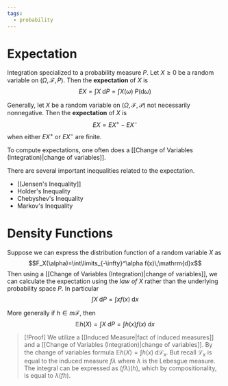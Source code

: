 ```yaml
---
tags:
  - probability
---
```

# Expectation

Integration specialized to a probability measure $P$.
Let $X\geq 0$ be a random variable on $(\Omega, \mathcal{F}, P)$. Then the **expectation** of $X$ is 
$$EX = \int X\;\mathrm{d}P=\int X(\omega)\; P(\mathrm{d}\omega)$$

Generally, let $X$ be a random variable on $(\Omega, \mathcal{F}, \mathcal{P})$ not necessarily nonnegative. Then the **expectation** of $X$ is
$$EX=EX^+-EX^-$$
when either $EX^+$ or $EX^-$ are finite. 

To compute expectations, one often does a [[Change of Variables (Integration)|change of variables]].

There are several important inequalities related to the expectation.
- [[Jensen's Inequality]]
- Holder's Inequality
- Chebyshev's Inequality
- Markov's Inequality

# Density Functions

Suppose we can express the distribution function of a random variable $X$ as
$$F_X(\alpha)=\int\limits_{-\infty}^\alpha f(x)\;\mathrm{d}x$$
Then using a [[Change of Variables (Integration)|change of variables]], we can calculate the expectation using the *law of X* rather than the underlying probability space $P$. In particular
$$\int X\;\mathrm{d}P=\int xf(x)\;\mathrm{d}x$$

More generally if $h\in m\mathcal{F}$, then 
$$\mathbb{E}h(X)=\int X\;\mathrm{d}P=\int h(x)f(x)\;\mathrm{d}x$$
>[!Proof]
>We utilize a [[Induced Measure|fact of induced measures]] and a [[Change of Variables (Integration)|change of variables]]. By the change of variables formula $\mathbb{E}h(X)=\int h(x)\;\mathrm{d}\mathcal{L}_x$. But recall $\mathcal{L}_x$ is equal to the induced measure $f\lambda$ where $\lambda$ is the Lebesgue measure. The integral can be expressed as $(f\lambda)(h)$, which by compositionality, is equal to $\lambda(fh)$. 
